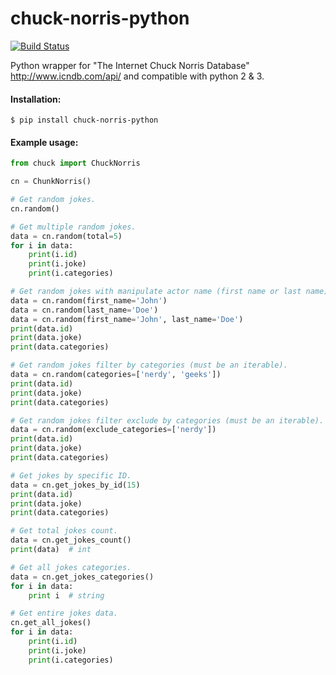 # chuck-norris-python
[![Build Status](https://travis-ci.org/Keda87/chuck-norris-python.svg?branch=master)](https://travis-ci.org/Keda87/chuck-norris-python)

Python wrapper for "The Internet Chuck Norris Database" http://www.icndb.com/api/ and compatible with python 2 & 3.

#### Installation:
`$ pip install chuck-norris-python`

#### Example usage:
```python
from chuck import ChuckNorris

cn = ChunkNorris()

# Get random jokes.
cn.random()

# Get multiple random jokes.
data = cn.random(total=5)
for i in data:
    print(i.id)
    print(i.joke)
    print(i.categories)

# Get random jokes with manipulate actor name (first name or last name).
data = cn.random(first_name='John')
data = cn.random(last_name='Doe')
data = cn.random(first_name='John', last_name='Doe')
print(data.id)
print(data.joke)
print(data.categories)

# Get random jokes filter by categories (must be an iterable).
data = cn.random(categories=['nerdy', 'geeks'])
print(data.id)
print(data.joke)
print(data.categories)

# Get random jokes filter exclude by categories (must be an iterable).
data = cn.random(exclude_categories=['nerdy'])
print(data.id)
print(data.joke)
print(data.categories)

# Get jokes by specific ID.
data = cn.get_jokes_by_id(15)
print(data.id)
print(data.joke)
print(data.categories)

# Get total jokes count.
data = cn.get_jokes_count()
print(data)  # int

# Get all jokes categories.
data = cn.get_jokes_categories()
for i in data:
    print i  # string

# Get entire jokes data.
cn.get_all_jokes()
for i in data:
    print(i.id)
    print(i.joke)
    print(i.categories)
```

